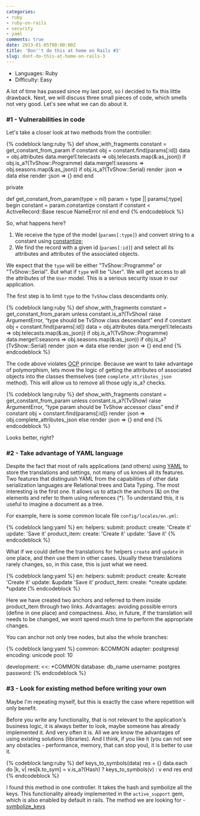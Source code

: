 ```yaml
---
categories:
- ruby
- ruby-on-rails
- security
- yaml
comments: true
date: 2013-01-05T00:00:00Z
title: 'Don''t do this at home on Rails #3'
slug: dont-do-this-at-home-on-rails-3
---
```


- Languages: Ruby
- Difficulty: <span class="label label-success">Easy</span>

A lot of time has passed since my last post, so I decided to fix this
little drawback. Next, we will discuss three small pieces of code,
which smells not very good. Let's see what we can do about it.

<!--more-->

### \#1 - Vulnerabilities in code

Let's take a closer look at two methods from the controller:

{% codeblock lang:ruby %}
def show_with_fragments
  constant = get_constant_from_param
  if constant
    obj = constant.find(params[:id])
    data = obj.attributes
    data.merge!(:telecasts => obj.telecasts.map(&:as_json)) if obj.is_a?(TvShow::Programme)
    data.merge!(:seasons => obj.seasons.map(&:as_json)) if obj.is_a?(TvShow::Serial)
    render :json => data
  else
    render :json => {}
  end
end

private

def get_constant_from_param(type = nil)
  param = type || params[:type]
  begin
    constant = param.constantize
    constant if constant < ActiveRecord::Base
  rescue NameError
    nil
  end
end
{% endcodeblock %}

So, what happens here?

1. We receive the type of the model (`params[:type]`) and convert string
to a constant using [constantize](http://apidock.com/rails/v3.2.8/ActiveSupport/Inflector/constantize);
2. We find the record with a given id (`params[:id]`) and select all its
attributes and attributes of the associated objects.

We expect that the `type` will be either "TvShow::Programme" or "TvShow::Serial".
But what if `type` will be "User". We will get access to all the attributes of the
`User` model. This is a serious security issue in our application.

The first step is to limit `type` to the `TvShow` class descendants only.

{% codeblock lang:ruby %}
def show_with_fragments
  constant = get_constant_from_param
  unless constant.is_a?(TvShow)
    raise ArgumentError, “type should be TvShow class descendant”
  end
  if constant
    obj = constant.find(params[:id])
    data = obj.attributes
    data.merge!(:telecasts => obj.telecasts.map(&:as_json)) if obj.is_a?(TvShow::Programme)
    data.merge!(:seasons => obj.seasons.map(&:as_json)) if obj.is_a?(TvShow::Serial)
    render :json => data
  else
    render :json => {}
  end
end
{% endcodeblock %}

The code above violates [OCP](http://en.wikipedia.org/wiki/Open/closed_principle)
principe. Because we want to take advantage of polymorphism,
lets move the logic of getting the attributes of associated
objects into the classes themselves (see `complete_attributes_json` method).
This will allow us to remove all those ugly is_a? checks.

{% codeblock lang:ruby %}
def show_with_fragments
  constant = get_constant_from_param
  unless constant.is_a?(TvShow)
    raise ArgumentError, “type param should be TvShow accessor class”
  end
  if constant
    obj = constant.find(params[:id])
    render :json => obj.complete_attributes_json
  else
    render :json => {}
  end
end
{% endcodeblock %}

Looks better, right?

### \#2 - Take advantage of YAML language

Despite the fact that most of rails applications (and others) using
[YAML](http://en.wikipedia.org/wiki/YAML) to store the translations and settings,
not many of us knows all its features. Two features that
distinguish YAML from the capabilities of other data serialization languages
​​are Relational trees and Data Typing. The most interesting is the first one.
It allows us to attach the anchors (&) on the elements and refer to them
using references (\*). To understand this, it is useful to imagine
a document as a tree.

For example, here is some common locale file `config/locales/en.yml`:

{% codeblock lang:yaml %}
en:
  helpers:
    submit:
      product:
        create: 'Create it'
        update: 'Save it'
      product_item:
        create: 'Create it'
        update: 'Save it'
{% endcodeblock %}

What if we could define the translations for helpers `create` and `update`
in one place, and then use them in other cases. Usually these translations
rarely changes, so, in this case, this is just what we need.

{% codeblock lang:yaml %}
en:
  helpers:
    submit:
      product:
        create: &create 'Create it'
        update: &update 'Save it'
      product_item:
        create: *create
        update: *update
{% endcodeblock %}

Here we have created two anchors and referred to them inside product_item
through two links. Advantages: avoiding possible errors (define
in one place) and compactness. Also, in future, if the translation will needs
to be changed, we wont spend much time to perform the appropriate changes.

You can anchor not only tree nodes, but also the whole branches:

{% codeblock lang:yaml %}
common: &COMMON
  adapter: postgresql
  encoding: unicode
  pool: 10

development:
  <<: *COMMON
  database: db_name
  username: postgres
  password:
{% endcodeblock %}

### \#3 - Look for existing method before writing your own

Maybe I'm repeating myself, but this is exactly the case where repetition
will only benefit.

Before you write any functionality, that is not relevant to the
application's business logic, it is always better to look, maybe someone
has already implemented it. And very often it is. All we are know the
advantages of using existing solutions (libraries). And I think, if you like
it (you can not see any obstacles - performance, memory, that can stop you),
it is better to use it.

{% codeblock lang:ruby %}
def keys_to_symbols(data)
  res = {}
  data.each do |k, v|
    res[k.to_sym] = v.is_a?(Hash) ? keys_to_symbols(v) : v
  end
  res
end
{% endcodeblock %}

I found this method in one controller. It takes the hash and symbolize all
the keys. This functionality already implemented in the `active_support` gem,
which is also enabled by default in rails. The method we are looking for -
[symbolize_keys](http://apidock.com/rails/Hash/symbolize_keys)

